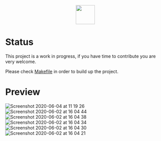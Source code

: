 <p align="center">
  <img height="60" src="https://user-images.githubusercontent.com/1796022/82115620-33373000-9764-11ea-9ce2-78a9ebeb05a1.png">
</p>

# Status

This project is a work in progress, if you have time to contribute you are very welcome.

Please check [Makefile](Makefile) in order to build up the project.

# Preview

![Screenshot 2020-06-04 at 11 19 26](https://user-images.githubusercontent.com/1796022/83739004-4f3c3c00-a655-11ea-94e3-3fc3f3bc0a42.png)
![Screenshot 2020-06-02 at 16 04 44](https://user-images.githubusercontent.com/1796022/83529591-d620d580-a4ea-11ea-845b-6edbb8ec4280.png)
![Screenshot 2020-06-02 at 16 04 38](https://user-images.githubusercontent.com/1796022/83529607-d8832f80-a4ea-11ea-8d10-6ed6fab6a14c.png)
![Screenshot 2020-06-02 at 16 04 34](https://user-images.githubusercontent.com/1796022/83529611-d9b45c80-a4ea-11ea-8995-c8e4a79105fd.png)
![Screenshot 2020-06-02 at 16 04 30](https://user-images.githubusercontent.com/1796022/83529615-d9b45c80-a4ea-11ea-8af8-66695019c396.png)
![Screenshot 2020-06-02 at 16 04 21](https://user-images.githubusercontent.com/1796022/83529616-da4cf300-a4ea-11ea-9b4e-522c49bfb686.png)
